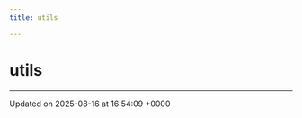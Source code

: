 ```yaml
---
title: utils

---
```


# utils








-------------------------------

Updated on 2025-08-16 at 16:54:09 +0000
